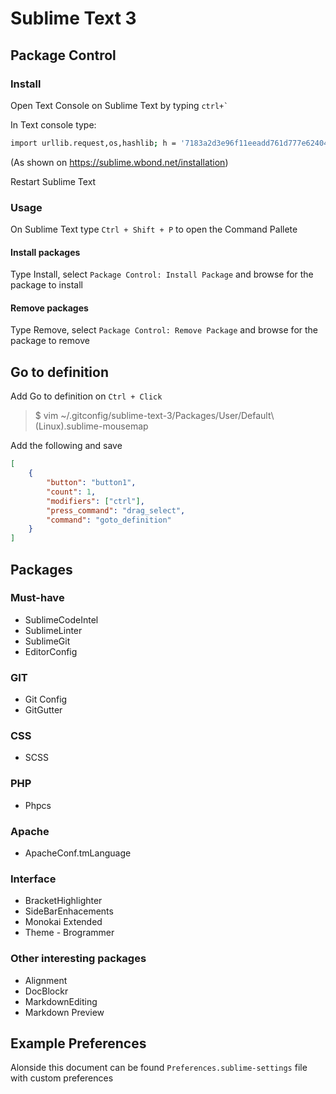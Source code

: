 Sublime Text 3
==============

Package Control
---------------

### Install

Open Text Console on Sublime Text by typing ```ctrl+` ```

In Text console type:

```bash
import urllib.request,os,hashlib; h = '7183a2d3e96f11eeadd761d777e62404' + 'e330c659d4bb41d3bdf022e94cab3cd0'; pf = 'Package Control.sublime-package'; ipp = sublime.installed_packages_path(); urllib.request.install_opener( urllib.request.build_opener( urllib.request.ProxyHandler()) ); by = urllib.request.urlopen( 'http://sublime.wbond.net/' + pf.replace(' ', '%20')).read(); dh = hashlib.sha256(by).hexdigest(); print('Error validating download (got %s instead of %s), please try manual install' % (dh, h)) if dh != h else open(os.path.join( ipp, pf), 'wb' ).write(by)
```
(As shown on https://sublime.wbond.net/installation)

Restart Sublime Text

### Usage

On Sublime Text type ```Ctrl + Shift + P``` to open the Command Pallete

#### Install packages

Type Install, select ```Package Control: Install Package``` and browse for the package to install

#### Remove packages

Type Remove, select ```Package Control: Remove Package``` and browse for the package to remove


Go to definition
----------------

Add Go to definition on ```Ctrl + Click```

> $ vim ~/.gitconfig/sublime-text-3/Packages/User/Default\ \(Linux\).sublime-mousemap

Add the following and save

```json
[
    {
        "button": "button1",
        "count": 1,
        "modifiers": ["ctrl"],
        "press_command": "drag_select",
        "command": "goto_definition"
    }
]
```


Packages
--------

### Must-have

* SublimeCodeIntel
* SublimeLinter
* SublimeGit
* EditorConfig

### GIT
* Git Config
* GitGutter

### CSS

* SCSS

### PHP

* Phpcs

### Apache

* ApacheConf.tmLanguage

### Interface

* BracketHighlighter
* SideBarEnhacements
* Monokai Extended
* Theme - Brogrammer

### Other interesting packages

* Alignment
* DocBlockr
* MarkdownEditing
* Markdown Preview


Example Preferences
-------------------

Alonside this document can be found ```Preferences.sublime-settings``` file
with custom preferences

